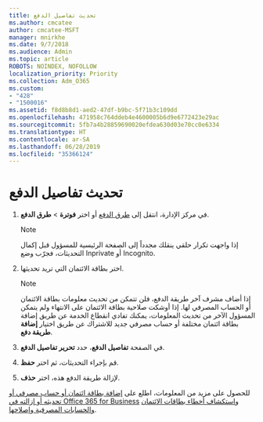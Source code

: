 ```yaml
---
title: تحديث تفاصيل الدفع
ms.author: cmcatee
author: cmcatee-MSFT
manager: mnirkhe
ms.date: 9/7/2018
ms.audience: Admin
ms.topic: article
ROBOTS: NOINDEX, NOFOLLOW
localization_priority: Priority
ms.collection: Adm_O365
ms.custom:
- "428"
- "1500016"
ms.assetid: f8d8b8d1-aed2-47df-b9bc-5f71b3c109dd
ms.openlocfilehash: 471958c764ddeb4e4600005b6d9e6772423e29ac
ms.sourcegitcommit: 5fb7a4b28859690020efdea630d03e70cc0e6334
ms.translationtype: HT
ms.contentlocale: ar-SA
ms.lasthandoff: 06/28/2019
ms.locfileid: "35366124"
---
```

# <a name="update-payment-details"></a>تحديث تفاصيل الدفع

1. في مركز الإدارة، انتقل إلى [طرق الدفع](https://go.microsoft.com/fwlink/p/?linkid=2018806) أو اختر **فوترة** \> **طرق الدفع**.

    > [!NOTE]
    > إذا واجهت تكرار حلقي ينقلك مجدداً إلى الصفحة الرئيسية للمسؤول قبل إكمال التحديثات، فجرّب وضع Inprivate أو Incognito.
  
2. اختر بطاقة الائتمان التي تريد تحديثها.

    > [!NOTE]
    > إذا أضاف مشرف آخر طريقة الدفع، فلن تتمكن من تحديث معلومات بطاقة الائتمان أو الحساب المصرفي لها. إذا أوشكت صلاحية بطاقة الائتمان على الانتهاء ولم يتمكن المسؤول الآخر من تحديث المعلومات، يمكنك تفادي انقطاع الخدمة عن طريق إضافة بطاقة ائتمان مختلفة أو حساب مصرفي جديد للاشتراك عن طريق اختيار **إضافة طريقة دفع**.
  
3. في الصفحة **تفاصيل الدفع**، حدد **تحرير تفاصيل الدفع**.

4. قم بإجراء التحديثات، ثم اختر **حفظ**.

5. لإزالة طريقة الدفع هذه، اختر **حذف**.

للحصول على مزيد من المعلومات، اطلع على [إضافة بطاقة ائتمان أو حساب مصرفي أو تحديثه أو إزالته في Office 365 for Business](https://support.office.com/article/30ba9c83-50d8-4020-90ed-830a5b8c8724) و[استكشاف أخطاء بطاقات الائتمان والحسابات المصرفية وإصلاحها](https://support.office.com/article/30ba9c83-50d8-4020-90ed-830a5b8c8724).
